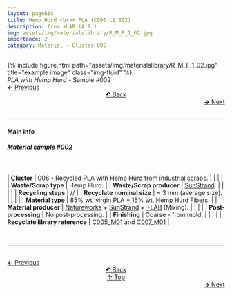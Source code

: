 ```yaml
---
layout: pagebis
title: Hemp Hurd <br>+ PLA (C006_L1_S02)
description: from +LAB (A.R.)
img: assets/img/materialslibrary/R_M_F_1_02.jpg
importance: 2
category: Material - Cluster 006
---
```

<div class="row">
    <div class="col-sm mt-3 mt-md-0">
        {% include figure.html path="assets/img/materialslibrary/R_M_F_1_02.jpg" title="example image" class="img-fluid" %}
    </div>
</div>
<div class="caption">
    <i>PLA with Hemp Hurd</i> - Sample #002
</div>

<div class="row justify-content-sm-center">
    <div class="col-sm-4 mt-3 mt-md-0" style="text-align:left">
      <a href="/projects/MatLi_C006_L1_S01/" target="_self"><b>←</b> Previous</a>
    </div>
    <div class="col-sm-4 mt-3 mt-md-0" style="text-align:center">
  <a href="/materialslibrary/" target="_self"><b>↶</b> Back</a>
    </div>
    <div class="col-sm-4 mt-3 mt-md-0" style="text-align:right">
        <td align="right"><a href="/projects/MatLi_C006_L1_S03/" target="_self"><b>→</b> Next</a></td>
    </div>
</div>
<br>

<hr>
<h4><b>Main info</b></h4>
<h5>Material sample #002</h5>
<br>

| <b>Cluster</b>       | 006 - Recycled PLA with Hemp Hurd from industrial scraps. |
|    |     |
| <b>Waste/Scrap type</b>       | Hemp Hurd.     |
| <b>Waste/Scrap producer</b>    | [SunStrand](https://www.linkedin.com/company/sunstrand/?originalSubdomain=it).   |
|    |     |
| <b>Recycling steps</b>      | //     |
| <b>Recyclate nominal size</b>     | ~ 3 mm (average size).    |
|    |     |
| <b>Material type</b>       | 85% wt. virgin PLA + 15% wt. Hemp Hurd Fibers.     |
| <b>Material producer</b>    | [Natureworks](https://www.natureworksllc.com/) + [SunStrand](https://www.linkedin.com/company/sunstrand/?originalSubdomain=it) + [+LAB](piulab.it) (Mixing).    |
|    |     |
| <b>Post-processing</b>   | No post-processing.    |
| <b>Finishing</b>    | Coarse - from mold.   |
|    |     |
| <b>Recyclate library reference</b>    | <a href="/projects/RecLi_C005_M01/" target="_blank">C005_M01</a> and <a href="/projects/RecLi_C007_M01/" target="_blank">C007_M01</a>  |

<br>
<hr>

<br>
<div class="row justify-content-sm-center">
    <div class="col-sm-3 mt-3 mt-md-0" style="text-align:left">
      <a href="/projects/MatLi_C006_L1_S01/" target="_self"><b>←</b> Previous</a>
      </div>
    <div class="col-sm-3 mt-3 mt-md-0" style="text-align:center">
  <a href="/materialslibrary/" target="_self"><b>↶</b> Back</a>
    </div>
    <div class="col-sm-3 mt-3 mt-md-0" style="text-align:center">
  <a href="#" target="_self"><b>↑</b> Top</a>
    </div>
    <div class="col-sm-3 mt-3 mt-md-0" style="text-align:right">
        <td align="right"><a href="/projects/MatLi_C006_L1_S03/" target="_self"><b>→</b> Next</a></td>
    </div>
</div>
